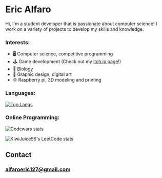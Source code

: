 # Eric Alfaro 
Hi, I'm a student developer that is passionate about computer science! I work on a variety of projects to develop my skills and knowledge.

### Interests:
- 🖥 Computer science, competitive programming
- 🕹 Game development (Check out my [itch.io page](https://kiwijuice56.itch.io/)!)
- 🦠 Biology
- 📐 Graphic design, digital art
- ⚙️ Raspberry pi, 3D modeling and printing

### Languages:

[![Top Langs](https://github-readme-stats.vercel.app/api/top-langs/?username=KiwiJuice56&layout=compact&theme=dark)](https://github.com/anuraghazra/github-readme-stats)

### Online Programming:

![Codewars stats](https://www.codewars.com/users/Eric127/badges/large)

![KiwiJuice56's LeetCode stats](https://leetcode-stats-six.vercel.app/api?username=kiwijuice56&theme=dark)

## Contact
 ### alfaroeric127@gmail.com
